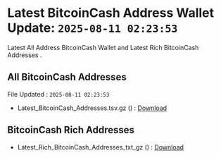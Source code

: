 # Latest BitcoinCash Address Wallet Update: `2025-08-11 02:23:53`

Latest All Address BitcoinCash Wallet and Latest Rich BitcoinCash Addresses .

## All BitcoinCash Addresses

File Updated : `2025-08-11 02:23:53`

- Latest_BitcoinCash_Addresses.tsv.gz () : [Download](https://github.com/Pymmdrza/Rich-Address-Wallet/releases/tag/BitcoinCash)

## BitcoinCash Rich Addresses

- Latest_Rich_BitcoinCash_Addresses_txt_gz () : [Download](https://github.com/Pymmdrza/Rich-Address-Wallet/releases/tag/BitcoinCash)
